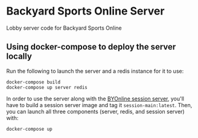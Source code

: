 # Backyard Sports Online Server

Lobby server code for Backyard Sports Online

## Using docker-compose to deploy the server locally
Run the following to launch the server and a redis instance for it to use:
```
docker-compose build
docker-compose up server redis
```

In order to use the server along with the [BYOnline session server](https://github.com/Backyard-Sports-Online/session), you'll have to build a session server image and tag it `session-main:latest`. Then, you can launch all three components (server, redis, and session server) with:
```
docker-compose up
```
